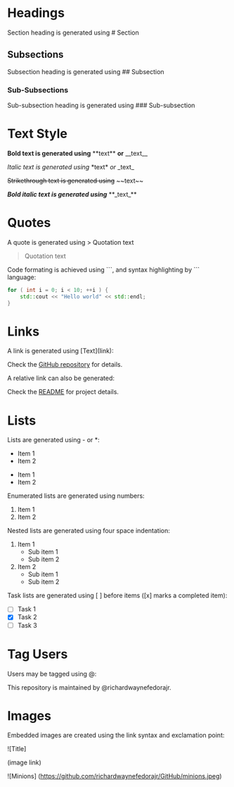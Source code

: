 # Headings

Section heading is generated using \# Section 

## Subsections

Subsection heading is generated using \#\# Subsection 

### Sub-Subsections

Sub-subsection heading is generated using \#\#\# Sub-subsection 

# Text Style

**Bold text is generated using** \*\*text\*\* __or__ \_\_text\_\_

*Italic text is generated using* \*text\* _or_ \_text\_

~~Strikethrough text is generated using~~ \~\~text\~\~

**_Bold italic text is generated using_** \*\*\_text\_\*\*

# Quotes

A quote is generated using \> Quotation text

> Quotation text

Code formating is achieved using \`\`\`, and syntax highlighting by \`\`\` language:

```cpp
for ( int i = 0; i < 10; ++i ) {
    std::cout << "Hello world" << std::endl; 
}
```

# Links

A link is generated using \[Text\](link):

Check the [GitHub repository](https://github.com/richardwaynefedorajr/GitHub) for details.

A relative link can also be generated:

Check the [README](README.md) for project details.

# Lists

Lists are generated using \- or \*:

- Item 1
- Item 2

* Item 1
* Item 2

Enumerated lists are generated using numbers:

1. Item 1
2. Item 2

Nested lists are generated using four space indentation:

1. Item 1
    * Sub item 1
    * Sub item 2
2. Item 2
    - Sub item 1
    - Sub item 2

Task lists are generated using \[ \] before items (\[x\] marks a completed item):

* [ ] Task 1
* [x] Task 2
* [ ] Task 3

# Tag Users

Users may be tagged using \@:

This repository is maintained by @richardwaynefedorajr.

# Images

Embedded images are created using the link syntax and exclamation point:

\!\[Title\]

(image link)

![Minions]
(https://github.com/richardwaynefedorajr/GitHub/minions.jpeg)
